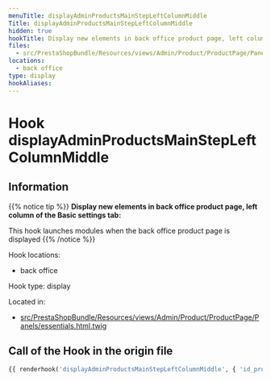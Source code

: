 ```yaml
---
menuTitle: displayAdminProductsMainStepLeftColumnMiddle
Title: displayAdminProductsMainStepLeftColumnMiddle
hidden: true
hookTitle: Display new elements in back office product page, left column of the Basic settings tab
files:
  - src/PrestaShopBundle/Resources/views/Admin/Product/ProductPage/Panels/essentials.html.twig
locations:
  - back office
type: display
hookAliases:
---
```


# Hook displayAdminProductsMainStepLeftColumnMiddle

## Information

{{% notice tip %}}
**Display new elements in back office product page, left column of the Basic settings tab:** 

This hook launches modules when the back office product page is displayed
{{% /notice %}}

Hook locations: 
  - back office

Hook type: display

Located in: 
  - [src/PrestaShopBundle/Resources/views/Admin/Product/ProductPage/Panels/essentials.html.twig](https://github.com/PrestaShop/PrestaShop/blob/8.0.x/src/PrestaShopBundle/Resources/views/Admin/Product/ProductPage/Panels/essentials.html.twig)

## Call of the Hook in the origin file

```php
{{ renderhook('displayAdminProductsMainStepLeftColumnMiddle', { 'id_product': productId }) }}
```